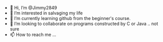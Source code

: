 - 👋 Hi, I’m @Jimmy2849
- 👀 I’m interested in salvaging my life
- 🌱 I’m currently learning github from the beginner's course.
- 💞️ I’m looking to collaborate on programs constructed by C or Java .. not sure
- 📫 How to reach me ...

<!---
Jimmy2849/Jimmy2849 is a ✨ special ✨ repository because its `README.md` (this file) appears on your GitHub profile.
You can click the Preview link to take a look at your changes.
--->
